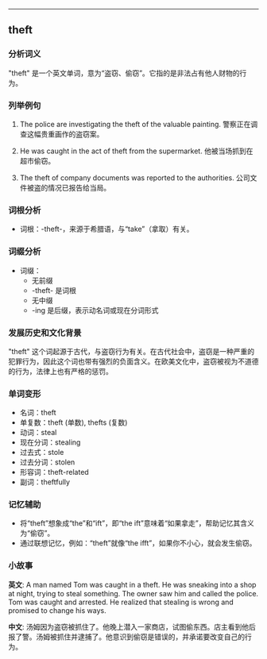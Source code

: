 
---------------
## theft
### 分析词义
"theft" 是一个英文单词，意为“盗窃、偷窃”。它指的是非法占有他人财物的行为。

### 列举例句
1. The police are investigating the theft of the valuable painting.
   警察正在调查这幅贵重画作的盗窃案。

2. He was caught in the act of theft from the supermarket.
   他被当场抓到在超市偷窃。

3. The theft of company documents was reported to the authorities.
   公司文件被盗的情况已报告给当局。

### 词根分析
- 词根：-theft-，来源于希腊语，与“take”（拿取）有关。

### 词缀分析
- 词缀：
  - 无前缀
  - -theft- 是词根
  - 无中缀
  - -ing 是后缀，表示动名词或现在分词形式

### 发展历史和文化背景
"theft" 这个词起源于古代，与盗窃行为有关。在古代社会中，盗窃是一种严重的犯罪行为，因此这个词也带有强烈的负面含义。在欧美文化中，盗窃被视为不道德的行为，法律上也有严格的惩罚。

### 单词变形
- 名词：theft
- 单复数：theft (单数), thefts (复数)
- 动词：steal
- 现在分词：stealing
- 过去式：stole
- 过去分词：stolen
- 形容词：theft-related
- 副词：theftfully

### 记忆辅助
- 将“theft”想象成“the”和“ift”，即“the ift”意味着“如果拿走”，帮助记忆其含义为“偷窃”。
- 通过联想记忆，例如：“theft”就像“the ifft”，如果你不小心，就会发生偷窃。

### 小故事
**英文**:
A man named Tom was caught in a theft. He was sneaking into a shop at night, trying to steal something. The owner saw him and called the police. Tom was caught and arrested. He realized that stealing is wrong and promised to change his ways.

**中文**:
汤姆因为盗窃被抓住了。他晚上潜入一家商店，试图偷东西。店主看到他后报了警。汤姆被抓住并逮捕了。他意识到偷窃是错误的，并承诺要改变自己的行为。

